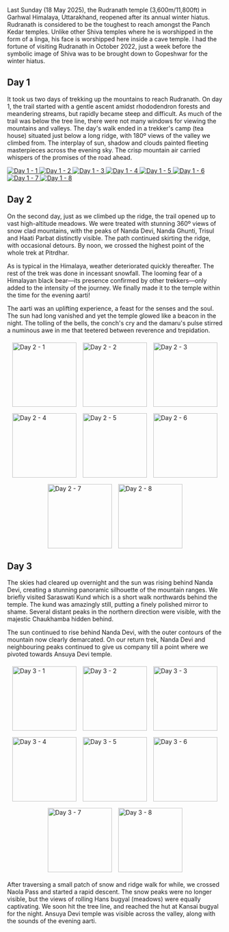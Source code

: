 Last Sunday (18 May 2025), the Rudranath temple (3,600m/11,800ft) in Garhwal Himalaya, Uttarakhand, reopened after its annual winter hiatus. Rudranath is considered to be the toughest to reach amongst the Panch Kedar temples. Unlike other Shiva temples where he is worshipped in the form of a linga, his face is worshipped here inside a cave temple. I had the fortune of visiting Rudranath in October 2022, just a week before the symbolic image of Shiva was to be brought down to Gopeshwar for the winter hiatus. 

## Day 1

It took us two days of trekking up the mountains to reach Rudranath. On day 1, the trail started with a gentle ascent amidst rhododendron forests and meandering streams, but rapidly became steep and difficult. As much of the trail was below the tree line, there were not many windows for viewing the mountains and valleys. The day's walk ended in a trekker's camp (tea house) situated just below a long ridge, with 180º views of the valley we climbed from. The interplay of sun, shadow and clouds painted fleeting masterpieces across the evening sky. The crisp mountain air carried whispers of the promises of the road ahead.  


<!-- Two rows of preview images, all in one Lightbox gallery -->
<!-- Day 1 photo gallery: using gallery-tile class and explicit enumeration -->
<div class="gallery-tile">
  <a href="/assets/images/Rudranath/Rudranath-D1/IMG_5808.jpeg" data-lightbox="rudranath" data-title="Day 1 - 1">
    <img src="/assets/images/Rudranath/Rudranath-D1/IMG_5808.jpeg" alt="Day 1 - 1"/>
  </a>
  <a href="/assets/images/Rudranath/Rudranath-D1/IMG_5816.jpeg" data-lightbox="rudranath" data-title="Day 1 - 2">
    <img src="/assets/images/Rudranath/Rudranath-D1/IMG_5816.jpeg" alt="Day 1 - 2"/>
  </a>
  <a href="/assets/images/Rudranath/Rudranath-D1/IMG_5828.jpeg" data-lightbox="rudranath" data-title="Day 1 - 3">
    <img src="/assets/images/Rudranath/Rudranath-D1/IMG_5828.jpeg" alt="Day 1 - 3"/>
  </a>
  <a href="/assets/images/Rudranath/Rudranath-D1/IMG_5833.jpeg" data-lightbox="rudranath" data-title="Day 1 - 4">
    <img src="/assets/images/Rudranath/Rudranath-D1/IMG_5833.jpeg" alt="Day 1 - 4"/>
  </a>
  <a href="/assets/images/Rudranath/Rudranath-D1/IMG_5853.jpeg" data-lightbox="rudranath" data-title="Day 1 - 5">
    <img src="/assets/images/Rudranath/Rudranath-D1/IMG_5853.jpeg" alt="Day 1 - 5"/>
  </a>
  <a href="/assets/images/Rudranath/Rudranath-D1/IMG_5860.jpeg" data-lightbox="rudranath" data-title="Day 1 - 6">
    <img src="/assets/images/Rudranath/Rudranath-D1/IMG_5860.jpeg" alt="Day 1 - 6"/>
  </a>
  <a href="/assets/images/Rudranath/Rudranath-D1/IMG_5872.jpeg" data-lightbox="rudranath" data-title="Day 1 - 7">
    <img src="/assets/images/Rudranath/Rudranath-D1/IMG_5872.jpeg" alt="Day 1 - 7"/>
  </a>
  <a href="/assets/images/Rudranath/Rudranath-D1/IMG_5893.jpeg" data-lightbox="rudranath" data-title="Day 1 - 8">
    <img src="/assets/images/Rudranath/Rudranath-D1/IMG_5893.jpeg" alt="Day 1 - 8"/>
  </a>
</div>


## Day 2

On the second day, just as we climbed up the ridge, the trail opened up to vast high-altitude meadows. We were treated with stunning 360º views of snow clad mountains, with the peaks of Nanda Devi, Nanda Ghunti, Trisul and Haati Parbat distinctly visible. The path continued skirting the ridge, with occasional detours. By noon, we crossed the highest point of the whole trek at Pitrdhar. 

As is typical in the Himalaya, weather deteriorated quickly thereafter. The rest of the trek was done in incessant snowfall. The looming fear of a Himalayan black bear—its presence confirmed by other trekkers—only added to the intensity of the journey. We finally made it to the temple within the time for the evening aarti!  

The aarti was an uplifting experience, a feast for the senses and the soul. The sun had long vanished and yet the temple glowed like a beacon in the night. The tolling of the bells, the conch's cry and the damaru's pulse stirred a numinous awe in me that teetered between reverence and trepidation.

<!-- Day 2 photo gallery: preview row, Lightbox2 enabled -->
<div style="display: flex; flex-wrap: wrap; justify-content: center; gap: 15px; margin-top: 20px; margin-bottom: 20px;">
  <a href="/assets/images/Rudranath/Rudranath-D2/IMG_5910.jpeg" data-lightbox="rudranath-d2" data-title="Day 2 - 1">
    <img src="/assets/images/Rudranath/Rudranath-D2/IMG_5910.jpeg" alt="Day 2 - 1" style="width: 150px;"/>
  </a>
  <a href="/assets/images/Rudranath/Rudranath-D2/IMG_5915.jpeg" data-lightbox="rudranath-d2" data-title="Day 2 - 2">
    <img src="/assets/images/Rudranath/Rudranath-D2/IMG_5915.jpeg" alt="Day 2 - 2" style="width: 150px;"/>
  </a>
  <a href="/assets/images/Rudranath/Rudranath-D2/IMG_5920.jpeg" data-lightbox="rudranath-d2" data-title="Day 2 - 3">
    <img src="/assets/images/Rudranath/Rudranath-D2/IMG_5920.jpeg" alt="Day 2 - 3" style="width: 150px;"/>
  </a>
  <a href="/assets/images/Rudranath/Rudranath-D2/IMG_5925.jpeg" data-lightbox="rudranath-d2" data-title="Day 2 - 4">
    <img src="/assets/images/Rudranath/Rudranath-D2/IMG_5925.jpeg" alt="Day 2 - 4" style="width: 150px;"/>
  </a>
  <a href="/assets/images/Rudranath/Rudranath-D2/IMG_5930.jpeg" data-lightbox="rudranath-d2" data-title="Day 2 - 5">
    <img src="/assets/images/Rudranath/Rudranath-D2/IMG_5930.jpeg" alt="Day 2 - 5" style="width: 150px;"/>
  </a>
  <a href="/assets/images/Rudranath/Rudranath-D2/IMG_5935.jpeg" data-lightbox="rudranath-d2" data-title="Day 2 - 6">
    <img src="/assets/images/Rudranath/Rudranath-D2/IMG_5935.jpeg" alt="Day 2 - 6" style="width: 150px;"/>
  </a>
  <a href="/assets/images/Rudranath/Rudranath-D2/IMG_5940.jpeg" data-lightbox="rudranath-d2" data-title="Day 2 - 7">
    <img src="/assets/images/Rudranath/Rudranath-D2/IMG_5940.jpeg" alt="Day 2 - 7" style="width: 150px;"/>
  </a>
  <a href="/assets/images/Rudranath/Rudranath-D2/IMG_5945.jpeg" data-lightbox="rudranath-d2" data-title="Day 2 - 8">
    <img src="/assets/images/Rudranath/Rudranath-D2/IMG_5945.jpeg" alt="Day 2 - 8" style="width: 150px;"/>
  </a>
</div>

## Day 3 

The skies had cleared up overnight and the sun was rising behind Nanda Devi, creating a stunning panoramic silhouette of the mountain ranges. We briefly visited Saraswati Kund which is a short walk northwards behind the temple. The kund was amazingly still, putting a finely polished mirror to shame. Several distant peaks in the northern direction were visible, with the majestic Chaukhamba hidden behind. 

The sun continued to rise behind Nanda Devi, with the outer contours of the mountain now clearly demarcated. On our return trek, Nanda Devi and neighbouring peaks continued to give us company till a point where we pivoted towards Ansuya Devi temple.

<!-- Day 3 photo gallery: preview row, Lightbox2 enabled -->
<div style="display: flex; flex-wrap: wrap; justify-content: center; gap: 15px; margin-top: 20px; margin-bottom: 20px;">
  <a href="/assets/images/Rudranath/Rudranath-D3/IMG_5950.jpeg" data-lightbox="rudranath-d3" data-title="Day 3 - 1">
    <img src="/assets/images/Rudranath/Rudranath-D3/IMG_5950.jpeg" alt="Day 3 - 1" style="width: 150px;"/>
  </a>
  <a href="/assets/images/Rudranath/Rudranath-D3/IMG_5955.jpeg" data-lightbox="rudranath-d3" data-title="Day 3 - 2">
    <img src="/assets/images/Rudranath/Rudranath-D3/IMG_5955.jpeg" alt="Day 3 - 2" style="width: 150px;"/>
  </a>
  <a href="/assets/images/Rudranath/Rudranath-D3/IMG_5960.jpeg" data-lightbox="rudranath-d3" data-title="Day 3 - 3">
    <img src="/assets/images/Rudranath/Rudranath-D3/IMG_5960.jpeg" alt="Day 3 - 3" style="width: 150px;"/>
  </a>
  <a href="/assets/images/Rudranath/Rudranath-D3/IMG_5965.jpeg" data-lightbox="rudranath-d3" data-title="Day 3 - 4">
    <img src="/assets/images/Rudranath/Rudranath-D3/IMG_5965.jpeg" alt="Day 3 - 4" style="width: 150px;"/>
  </a>
  <a href="/assets/images/Rudranath/Rudranath-D3/IMG_5970.jpeg" data-lightbox="rudranath-d3" data-title="Day 3 - 5">
    <img src="/assets/images/Rudranath/Rudranath-D3/IMG_5970.jpeg" alt="Day 3 - 5" style="width: 150px;"/>
  </a>
  <a href="/assets/images/Rudranath/Rudranath-D3/IMG_5975.jpeg" data-lightbox="rudranath-d3" data-title="Day 3 - 6">
    <img src="/assets/images/Rudranath/Rudranath-D3/IMG_5975.jpeg" alt="Day 3 - 6" style="width: 150px;"/>
  </a>
  <a href="/assets/images/Rudranath/Rudranath-D3/IMG_5980.jpeg" data-lightbox="rudranath-d3" data-title="Day 3 - 7">
    <img src="/assets/images/Rudranath/Rudranath-D3/IMG_5980.jpeg" alt="Day 3 - 7" style="width: 150px;"/>
  </a>
  <a href="/assets/images/Rudranath/Rudranath-D3/IMG_5985.jpeg" data-lightbox="rudranath-d3" data-title="Day 3 - 8">
    <img src="/assets/images/Rudranath/Rudranath-D3/IMG_5985.jpeg" alt="Day 3 - 8" style="width: 150px;"/>
  </a>
</div>

After traversing a small patch of snow and ridge walk for while, we crossed Naola Pass and started a rapid descent. The snow peaks were no longer visible, but the views of rolling Hans bugyal (meadows) were equally captivating. We soon hit the tree line, and reached the hut at Kansai bugyal for the night. Ansuya Devi temple was visible across the valley, along with the sounds of the evening aarti.



